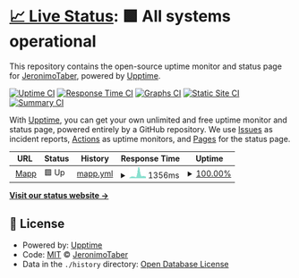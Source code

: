 # [📈 Live Status](https://JeronimoTaber.github.io/upptimeMapp): <!--live status--> **🟩 All systems operational**

This repository contains the open-source uptime monitor and status page for [JeronimoTaber](https://JeronimoTaber.github.io/upptimeMapp), powered by [Upptime](https://github.com/upptime/upptime).

[![Uptime CI](https://github.com/JeronimoTaber/upptimeMapp/workflows/Uptime%20CI/badge.svg)](https://github.com/JeronimoTaber/upptimeMapp/actions?query=workflow%3A%22Uptime+CI%22)
[![Response Time CI](https://github.com/JeronimoTaber/upptimeMapp/workflows/Response%20Time%20CI/badge.svg)](https://github.com/JeronimoTaber/upptimeMapp/actions?query=workflow%3A%22Response+Time+CI%22)
[![Graphs CI](https://github.com/JeronimoTaber/upptimeMapp/workflows/Graphs%20CI/badge.svg)](https://github.com/JeronimoTaber/upptimeMapp/actions?query=workflow%3A%22Graphs+CI%22)
[![Static Site CI](https://github.com/JeronimoTaber/upptimeMapp/workflows/Static%20Site%20CI/badge.svg)](https://github.com/JeronimoTaber/upptimeMapp/actions?query=workflow%3A%22Static+Site+CI%22)
[![Summary CI](https://github.com/JeronimoTaber/upptimeMapp/workflows/Summary%20CI/badge.svg)](https://github.com/JeronimoTaber/upptimeMapp/actions?query=workflow%3A%22Summary+CI%22)

With [Upptime](https://upptime.js.org), you can get your own unlimited and free uptime monitor and status page, powered entirely by a GitHub repository. We use [Issues](https://github.com/JeronimoTaber/upptimeMapp/issues) as incident reports, [Actions](https://github.com/JeronimoTaber/upptimeMapp/actions) as uptime monitors, and [Pages](https://JeronimoTaber.github.io/upptimeMapp) for the status page.

<!--start: status pages-->
<!-- This summary is generated by Upptime (https://github.com/upptime/upptime) -->
<!-- Do not edit this manually, your changes will be overwritten -->
<!-- prettier-ignore -->
| URL | Status | History | Response Time | Uptime |
| --- | ------ | ------- | ------------- | ------ |
| <img alt="" src="https://icons.duckduckgo.com/ip3/www.mapp.com.ar.ico" height="13"> [Mapp](https://www.mapp.com.ar/upptime.html) | 🟩 Up | [mapp.yml](https://github.com/JeronimoTaber/upptimeMapp/commits/HEAD/history/mapp.yml) | <details><summary><img alt="Response time graph" src="./graphs/mapp/response-time-week.png" height="20"> 1356ms</summary><br><a href="https://JeronimoTaber.github.io/upptimeMapp/history/mapp"><img alt="Response time 617" src="https://img.shields.io/endpoint?url=https%3A%2F%2Fraw.githubusercontent.com%2FJeronimoTaber%2FupptimeMapp%2FHEAD%2Fapi%2Fmapp%2Fresponse-time.json"></a><br><a href="https://JeronimoTaber.github.io/upptimeMapp/history/mapp"><img alt="24-hour response time 711" src="https://img.shields.io/endpoint?url=https%3A%2F%2Fraw.githubusercontent.com%2FJeronimoTaber%2FupptimeMapp%2FHEAD%2Fapi%2Fmapp%2Fresponse-time-day.json"></a><br><a href="https://JeronimoTaber.github.io/upptimeMapp/history/mapp"><img alt="7-day response time 1356" src="https://img.shields.io/endpoint?url=https%3A%2F%2Fraw.githubusercontent.com%2FJeronimoTaber%2FupptimeMapp%2FHEAD%2Fapi%2Fmapp%2Fresponse-time-week.json"></a><br><a href="https://JeronimoTaber.github.io/upptimeMapp/history/mapp"><img alt="30-day response time 774" src="https://img.shields.io/endpoint?url=https%3A%2F%2Fraw.githubusercontent.com%2FJeronimoTaber%2FupptimeMapp%2FHEAD%2Fapi%2Fmapp%2Fresponse-time-month.json"></a><br><a href="https://JeronimoTaber.github.io/upptimeMapp/history/mapp"><img alt="1-year response time 647" src="https://img.shields.io/endpoint?url=https%3A%2F%2Fraw.githubusercontent.com%2FJeronimoTaber%2FupptimeMapp%2FHEAD%2Fapi%2Fmapp%2Fresponse-time-year.json"></a></details> | <details><summary><a href="https://JeronimoTaber.github.io/upptimeMapp/history/mapp">100.00%</a></summary><a href="https://JeronimoTaber.github.io/upptimeMapp/history/mapp"><img alt="All-time uptime 99.92%" src="https://img.shields.io/endpoint?url=https%3A%2F%2Fraw.githubusercontent.com%2FJeronimoTaber%2FupptimeMapp%2FHEAD%2Fapi%2Fmapp%2Fuptime.json"></a><br><a href="https://JeronimoTaber.github.io/upptimeMapp/history/mapp"><img alt="24-hour uptime 100.00%" src="https://img.shields.io/endpoint?url=https%3A%2F%2Fraw.githubusercontent.com%2FJeronimoTaber%2FupptimeMapp%2FHEAD%2Fapi%2Fmapp%2Fuptime-day.json"></a><br><a href="https://JeronimoTaber.github.io/upptimeMapp/history/mapp"><img alt="7-day uptime 100.00%" src="https://img.shields.io/endpoint?url=https%3A%2F%2Fraw.githubusercontent.com%2FJeronimoTaber%2FupptimeMapp%2FHEAD%2Fapi%2Fmapp%2Fuptime-week.json"></a><br><a href="https://JeronimoTaber.github.io/upptimeMapp/history/mapp"><img alt="30-day uptime 100.00%" src="https://img.shields.io/endpoint?url=https%3A%2F%2Fraw.githubusercontent.com%2FJeronimoTaber%2FupptimeMapp%2FHEAD%2Fapi%2Fmapp%2Fuptime-month.json"></a><br><a href="https://JeronimoTaber.github.io/upptimeMapp/history/mapp"><img alt="1-year uptime 100.00%" src="https://img.shields.io/endpoint?url=https%3A%2F%2Fraw.githubusercontent.com%2FJeronimoTaber%2FupptimeMapp%2FHEAD%2Fapi%2Fmapp%2Fuptime-year.json"></a></details>

<!--end: status pages-->

[**Visit our status website →**](https://JeronimoTaber.github.io/upptimeMapp)

## 📄 License

- Powered by: [Upptime](https://github.com/upptime/upptime)
- Code: [MIT](./LICENSE) © [JeronimoTaber](https://JeronimoTaber.github.io/upptimeMapp)
- Data in the `./history` directory: [Open Database License](https://opendatacommons.org/licenses/odbl/1-0/)

